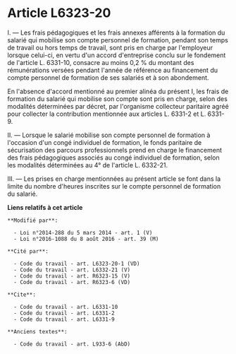 # Article L6323-20

I. ― Les frais pédagogiques et les frais annexes afférents à la formation du salarié qui mobilise son compte personnel de
formation, pendant son temps de travail ou hors temps de travail, sont pris en charge par l'employeur lorsque celui-ci, en
vertu d'un accord d'entreprise conclu sur le fondement de l'article L. 6331-10, consacre au moins 0,2 % du montant des
rémunérations versées pendant l'année de référence au financement du compte personnel de formation de ses salariés et à son
abondement. 

En l'absence d'accord mentionné au premier alinéa du présent I, les frais de formation du salarié qui mobilise son compte
sont pris en charge, selon des modalités déterminées par décret, par l'organisme collecteur paritaire agréé pour collecter la
contribution mentionnée aux articles L. 6331-2 et L. 6331-9. 

II. ― Lorsque le salarié mobilise son compte personnel de formation à l'occasion d'un congé individuel de formation, le fonds
paritaire de sécurisation des parcours professionnels prend en charge le financement des frais pédagogiques associés au congé
individuel de formation, selon les modalités déterminées au 4° de l'article L. 6332-21. 

III. ― Les prises en charge mentionnées au présent article se font dans la limite du nombre d'heures inscrites sur le compte
personnel de formation du salarié.

**Liens relatifs à cet article**

	**Modifié par**:

	  - Loi n°2014-288 du 5 mars 2014 - art. 1 (V)
	  - Loi n°2016-1088 du 8 août 2016 - art. 39 (M)

	**Cité par**:

	  - Code du travail - art. L6323-20-1 (VD)
	  - Code du travail - art. L6332-21 (V)
	  - Code du travail - art. R6323-15 (V)
	  - Code du travail - art. R6323-6 (VD)

	**Cite**:

	  - Code du travail - art. L6331-10
	  - Code du travail - art. L6331-2
	  - Code du travail - art. L6331-9

	**Anciens textes**:

	  - Code du travail - art. L933-6 (AbD)
